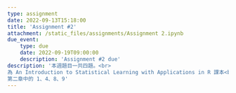 ```yaml
---
type: assignment
date: 2022-09-13T15:18:00
title: 'Assignment #2'
attachment: /static_files/assignments/Assignment 2.ipynb
due_event: 
    type: due
    date: 2022-09-19T09:00:00
    description: 'Assignment #2 due'
description: '本週題目一共四題。<br>
為 An Introduction to Statistical Learning with Applications in R 課本<br>
第二章中的 1、4、8、9'
---
```

